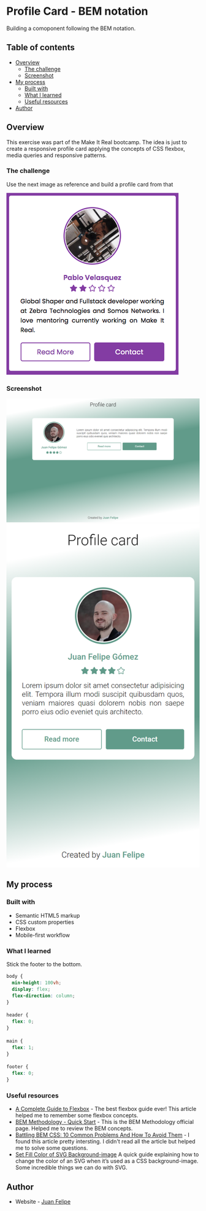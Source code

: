 # Profile Card - BEM notation

Building a comoponent following the BEM notation.

## Table of contents

- [Overview](#overview)
  - [The challenge](#the-challenge)
  - [Screenshot](#screenshot)
- [My process](#my-process)
  - [Built with](#built-with)
  - [What I learned](#what-i-learned)
  - [Useful resources](#useful-resources)
- [Author](#author)


## Overview

This exercise was part of the Make It Real bootcamp. The idea is just to create a responsive profile card applying the concepts of CSS flexbox, media queries and responsive patterns.

### The challenge

Use the next image as reference and build a profile card from that

![](./reference.png)

### Screenshot

![](./screenshot-ds.png)
![](./screenshot-mb.png)

## My process

### Built with

- Semantic HTML5 markup
- CSS custom properties
- Flexbox
- Mobile-first workflow

### What I learned

Stick the footer to the bottom. 

```css
body {
  min-height: 100vh;
  display: flex;
  flex-direction: column;
}

header {
  flex: 0;
}

main {
  flex: 1;
}

footer {
  flex: 0;
}
```

### Useful resources

- [A Complete Guide to Flexbox](https://css-tricks.com/snippets/css/a-guide-to-flexbox/) - The best flexbox guide ever! This article helped me to remember some flexbox concepts.
- [BEM Methodology - Quick Start](https://en.bem.info/methodology/quick-start/) - This is the BEM Methodology official page. Helped me to review the BEM concepts.
- [Battling BEM CSS: 10 Common Problems And How To Avoid Them](https://www.smashingmagazine.com/2016/06/battling-bem-extended-edition-common-problems-and-how-to-avoid-them/) - I found this article pretty intersting. I didn't read all the article but helped me to solve some questions.
- [Set Fill Color of SVG Background-image](https://pqina.nl/blog/set-svg-background-image-fill-color/) A quick guide explaining how to change the color of an SVG when it’s used as a CSS background-image. Some incredible things we can do with SVG.

## Author

- Website - [Juan Felipe](https://www.gomezjuanefe.com)